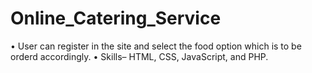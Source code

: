 # Online_Catering_Service
•	User can register in the site and select the food option which is to be orderd accordingly.
•	Skills– HTML, CSS, JavaScript, and PHP.

